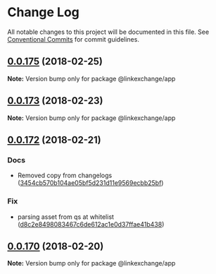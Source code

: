 # Change Log

All notable changes to this project will be documented in this file.
See [Conventional Commits](https://conventionalcommits.org) for commit guidelines.

<a name="0.0.175"></a>
## [0.0.175](https://github.com/Userfeeds/Apps/compare/v0.0.174...v0.0.175) (2018-02-25)





**Note:** Version bump only for package @linkexchange/app

<a name="0.0.173"></a>
## [0.0.173](https://github.com/Userfeeds/Apps/compare/v0.0.172...v0.0.173) (2018-02-23)





**Note:** Version bump only for package @linkexchange/app

<a name="0.0.172"></a>
## [0.0.172](https://github.com/Userfeeds/Apps/compare/v0.0.170...v0.0.172) (2018-02-21)


### Docs

* Removed copy from changelogs ([3454cb570b104ae05bf5d231d11e9569ecbb25bf](https://github.com/Userfeeds/Apps/commit/3454cb570b104ae05bf5d231d11e9569ecbb25bf))

### Fix

* parsing asset from qs at whitelist ([d8c2e8498083467c6de612ac1e0d37ffae41b438](https://github.com/Userfeeds/Apps/commit/d8c2e8498083467c6de612ac1e0d37ffae41b438))




<a name="0.0.170"></a>
## [0.0.170](https://github.com/Userfeeds/Apps/compare/v0.0.168...v0.0.170) (2018-02-20)





**Note:** Version bump only for package @linkexchange/app
